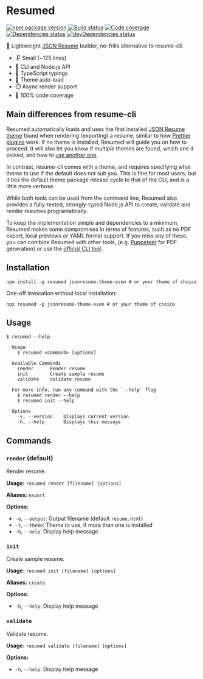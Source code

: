 # Resumed

[![npm package version](https://img.shields.io/npm/v/resumed)](https://www.npmjs.com/package/resumed)
[![Build status](https://img.shields.io/github/workflow/status/rbardini/resumed/Main)](https://github.com/rbardini/resumed/actions)
[![Code coverage](https://img.shields.io/codecov/c/github/rbardini/resumed.svg)](https://codecov.io/gh/rbardini/resumed)
[![Dependencies status](https://img.shields.io/david/rbardini/resumed)](https://david-dm.org/rbardini/resumed)
[![devDependencies status](https://img.shields.io/david/dev/rbardini/resumed)](https://david-dm.org/rbardini/resumed?type=dev)

👔 Lightweight [JSON Resume](https://jsonresume.org/) builder, no-frills alternative to resume-cli.

- 🗜️ Small (~125 lines)
- 🧩 CLI and Node.js API
- 🤖 TypeScript typings
- 🎨 Theme auto-load
- ⏱️ Async render support
- 🧪 100% code coverage

## Main differences from resume-cli

Resumed automatically loads and uses the first installed [JSON Resume theme](https://www.npmjs.com/search?q=jsonresume-theme) found when rendering (exporting) a resume, similar to how [Prettier plugins](https://prettier.io/docs/en/plugins.html#using-plugins) work. If no theme is installed, Resumed will guide you on how to proceed. It will also let you know if _multiple_ themes are found, which one it picked, and how to [use another one](#render-default).

In contrast, resume-cli comes with a theme, and requires specifying what theme to use if the default does not suit you. This is fine for most users, but it ties the default theme package release cycle to that of the CLI, and is a little more verbose.

While both tools can be used from the command line, Resumed also provides a fully-tested, strongly-typed Node.js API to create, validate and render resumes programatically.

To keep the implementation simple and dependencies to a minimum, Resumed makes some compromises in terms of features, such as no PDF export, local previews or YAML format support. If you miss any of these, you can combine Resumed with other tools, (e.g. [Puppeteer](https://pptr.dev/) for PDF generation) or use the [official CLI tool](https://github.com/jsonresume/resume-cli).

## Installation

```shell
npm install -g resumed jsonresume-theme-even # or your theme of choice
```

One-off invocation without local installation:

```shell
npx resumed -p jsonresume-theme-even # or your theme of choice
```

## Usage

```console
$ resumed --help

  Usage
    $ resumed <command> [options]

  Available Commands
    render      Render resume
    init        Create sample resume
    validate    Validate resume

  For more info, run any command with the `--help` flag
    $ resumed render --help
    $ resumed init --help

  Options
    -v, --version    Displays current version
    -h, --help       Displays this message
```

## Commands

### `render` (default)

Render resume.

**Usage:** `resumed render [filename] [options]`

**Aliases:** `export`

**Options:**

- `-o`, `--output`: Output filename (default `resume.html`)
- `-t`, `--theme`: Theme to use, if more than one is installed
- `-h`, `--help`: Display help message

### `init`

Create sample resume.

**Usage:** `resumed init [filename] [options]`

**Aliases:** `create`

**Options:**

- `-h`, `--help`: Display help message

### `validate`

Validate resume.

**Usage:** `resumed validate [filename] [options]`

**Options:**

- `-h`, `--help`: Display help message

